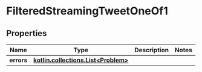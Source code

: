 
# FilteredStreamingTweetOneOf1

## Properties
Name | Type | Description | Notes
------------ | ------------- | ------------- | -------------
**errors** | [**kotlin.collections.List&lt;Problem&gt;**](Problem.md) |  | 



